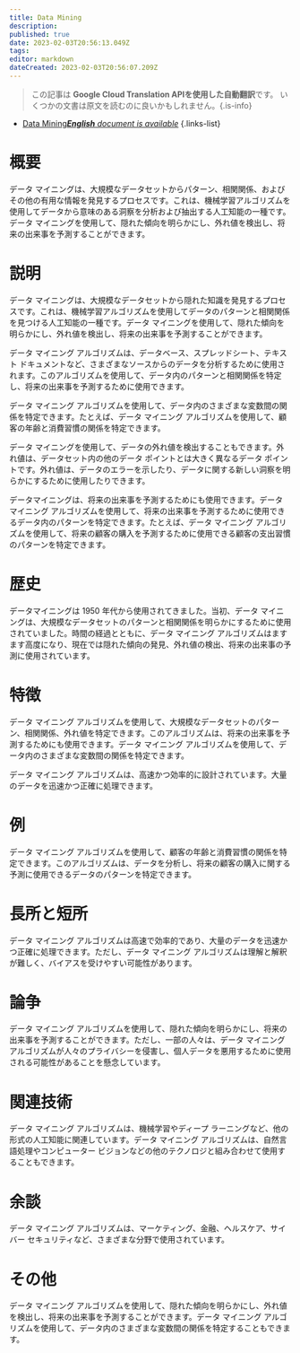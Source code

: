 ```yaml
---
title: Data Mining
description: 
published: true
date: 2023-02-03T20:56:13.049Z
tags: 
editor: markdown
dateCreated: 2023-02-03T20:56:07.209Z
---
```


> この記事は **Google Cloud Translation APIを使用した自動翻訳**です。
いくつかの文書は原文を読むのに良いかもしれません。{.is-info}



- [Data Mining***English** document is available*](/en/Knowledge-base/Dictionary/data-mining)
{.links-list}


# 概要
データ マイニングは、大規模なデータセットからパターン、相関関係、およびその他の有用な情報を発見するプロセスです。これは、機械学習アルゴリズムを使用してデータから意味のある洞察を分析および抽出する人工知能の一種です。データ マイニングを使用して、隠れた傾向を明らかにし、外れ値を検出し、将来の出来事を予測することができます。

# 説明
データ マイニングは、大規模なデータセットから隠れた知識を発見するプロセスです。これは、機械学習アルゴリズムを使用してデータのパターンと相関関係を見つける人工知能の一種です。データ マイニングを使用して、隠れた傾向を明らかにし、外れ値を検出し、将来の出来事を予測することができます。

データ マイニング アルゴリズムは、データベース、スプレッドシート、テキスト ドキュメントなど、さまざまなソースからのデータを分析するために使用されます。このアルゴリズムを使用して、データ内のパターンと相関関係を特定し、将来の出来事を予測するために使用できます。

データ マイニング アルゴリズムを使用して、データ内のさまざまな変数間の関係を特定できます。たとえば、データ マイニング アルゴリズムを使用して、顧客の年齢と消費習慣の関係を特定できます。

データ マイニングを使用して、データの外れ値を検出することもできます。外れ値は、データセット内の他のデータ ポイントとは大きく異なるデータ ポイントです。外れ値は、データのエラーを示したり、データに関する新しい洞察を明らかにするために使用したりできます。

データマイニングは、将来の出来事を予測するためにも使用できます。データ マイニング アルゴリズムを使用して、将来の出来事を予測するために使用できるデータ内のパターンを特定できます。たとえば、データ マイニング アルゴリズムを使用して、将来の顧客の購入を予測するために使用できる顧客の支出習慣のパターンを特定できます。

# 歴史
データマイニングは 1950 年代から使用されてきました。当初、データ マイニングは、大規模なデータセットのパターンと相関関係を明らかにするために使用されていました。時間の経過とともに、データ マイニング アルゴリズムはますます高度になり、現在では隠れた傾向の発見、外れ値の検出、将来の出来事の予測に使用されています。

# 特徴
データ マイニング アルゴリズムを使用して、大規模なデータセットのパターン、相関関係、外れ値を特定できます。このアルゴリズムは、将来の出来事を予測するためにも使用できます。データ マイニング アルゴリズムを使用して、データ内のさまざまな変数間の関係を特定できます。

データ マイニング アルゴリズムは、高速かつ効率的に設計されています。大量のデータを迅速かつ正確に処理できます。

# 例
データ マイニング アルゴリズムを使用して、顧客の年齢と消費習慣の関係を特定できます。このアルゴリズムは、データを分析し、将来の顧客の購入に関する予測に使用できるデータのパターンを特定できます。

# 長所と短所
データ マイニング アルゴリズムは高速で効率的であり、大量のデータを迅速かつ正確に処理できます。ただし、データ マイニング アルゴリズムは理解と解釈が難しく、バイアスを受けやすい可能性があります。

# 論争
データ マイニング アルゴリズムを使用して、隠れた傾向を明らかにし、将来の出来事を予測することができます。ただし、一部の人々は、データ マイニング アルゴリズムが人々のプライバシーを侵害し、個人データを悪用するために使用される可能性があることを懸念しています。

# 関連技術
データ マイニング アルゴリズムは、機械学習やディープ ラーニングなど、他の形式の人工知能に関連しています。データ マイニング アルゴリズムは、自然言語処理やコンピューター ビジョンなどの他のテクノロジと組み合わせて使用することもできます。

# 余談
データ マイニング アルゴリズムは、マーケティング、金融、ヘルスケア、サイバー セキュリティなど、さまざまな分野で使用されています。

# その他
データ マイニング アルゴリズムを使用して、隠れた傾向を明らかにし、外れ値を検出し、将来の出来事を予測することができます。データ マイニング アルゴリズムを使用して、データ内のさまざまな変数間の関係を特定することもできます。